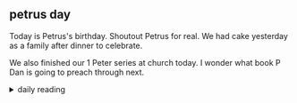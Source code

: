 ## petrus day

Today is Petrus's birthday. Shoutout Petrus for real. We had cake yesterday as a family after dinner to celebrate.

We also finished our 1 Peter series at church today. I wonder what book P Dan is going to preach through next.

<details markdown="1">
<summary>daily reading</summary>

| {{ page.date | date: "%B %-d, %Y" }} |
| :-------------: |
| [Ex. 5; Luke 8; Job 22; 1 Cor. 9]({% link _Bible/Bible-year-2.md %}) |
| [BC 1, 2]({% link _bc/bc-month-1.md %}) |
| [The Apostles' Creed](https://threeforms.org/the-apostles-creed/) |

</details>